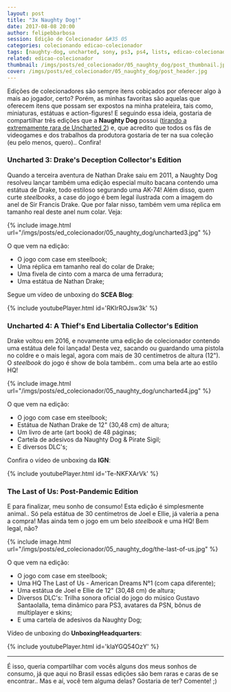 ```yaml
---
layout: post
title: "3x Naughty Dog!"
date: 2017-08-08 20:00
author: felipebbarbosa
session: Edição de Colecionador &#35 05
categories: colecionando edicao-colecionador
tags: [naughty-dog, uncharted, sony, ps3, ps4, lists, edicao-colecionador]
related: edicao-colecionador
thumbnail: /imgs/posts/ed_colecionador/05_naughty_dog/post_thumbnail.jpg
cover: /imgs/posts/ed_colecionador/05_naughty_dog/post_header.jpg
---
```


Edições de colecionadores são sempre itens cobiçados por oferecer algo à mais ao jogador, certo? Porém, as minhas favoritas são aquelas que oferecem itens que possam ser expostos na minha prateleira, tais como, miniaturas, estátuas e action-figures! E seguindo essa ideia, gostaria de compartilhar três edições que a **Naughty Dog** possui ([tirando a extremamente rara de Uncharted 2](/colecionando/edicao-colecionador/2015/01/14/uncharted-2-among-thieves-fortune-hunter-edition.html)) e, que acredito que todos os fãs de videogames e dos trabalhos da produtora gostaria de ter na sua coleção (eu pelo menos, quero).. Confira!

<!--more-->

### Uncharted 3: Drake's Deception Collector's Edition

Quando a terceira aventura de Nathan Drake saiu em 2011, a Naughty Dog resolveu lançar também uma edição especial muito bacana contendo uma estátua de Drake, todo estiloso segurando uma AK-74! Além disso, quem curte _steelbooks_, a case do jogo é bem legal ilustrada com a imagem do anel de Sir Francis Drake. Que por falar nisso, também vem uma réplica em tamanho real deste anel num colar. Veja:

{% include image.html
  url="/imgs/posts/ed_colecionador/05_naughty_dog/uncharted3.jpg" %}

O que vem na edição:

- O jogo com case em steelbook;
- Uma réplica em tamanho real do colar de Drake;
- Uma fivela de cinto com a marca de uma ferradura;
- Uma estátua de Nathan Drake;

Segue um vídeo de unboxing do **SCEA Blog**:

{% include youtubePlayer.html id='RKIrROJsw3k' %}

### Uncharted 4: A Thief's End Libertalia Collector's Edition

Drake voltou em 2016, e novamente uma edição de colecionador contendo uma estátua dele foi lançada! Desta vez, sacando ou guardando uma pistola no coldre e o mais legal, agora com mais de 30 centímetros de altura (12"). O _steelbook_ do jogo é show de bola também.. com uma bela arte ao estilo HQ!

{% include image.html
  url="/imgs/posts/ed_colecionador/05_naughty_dog/uncharted4.jpg" %}

O que vem na edição:

- O jogo com case em steelbook;
- Estátua de Nathan Drake de 12" (30,48 cm) de altura;
- Um livro de arte (art book) de 48 páginas;
- Cartela de adesivos da Naughty Dog & Pirate Sigil;
- E diversos DLC's;

Confira o vídeo de unboxing da **IGN**:

{% include youtubePlayer.html id='Te-NKFXArVk' %}

### The Last of Us: Post-Pandemic Edition

E para finalizar, meu sonho de consumo! Esta edição é simplesmente animal.. Só pela estátua de 30 centímetros de Joel e Ellie, já valeria a pena a compra! Mas ainda tem o jogo em um belo _steelbook_ e uma HQ! Bem legal, não?

{% include image.html
  url="/imgs/posts/ed_colecionador/05_naughty_dog/the-last-of-us.jpg" %}

O que vem na edição:

- O jogo com case em steelbook;
- Uma HQ The Last of Us - American Dreams N°1 (com capa diferente);
- Uma estátua de Joel e Ellie de 12" (30,48 cm) de altura;
- Diversos DLC's: Trilha sonora oficial do jogo do músico Gustavo Santaolalla, tema dinâmico para PS3, avatares da PSN,
  bônus de multiplayer e skins;
- E uma cartela de adesivos da Naughty Dog;

Vídeo de unboxing do **UnboxingHeadquarters**:

{% include youtubePlayer.html id='kIaYGQ54OzY' %}

---

É isso, queria compartilhar com vocês alguns dos meus sonhos de consumo, já que aqui no Brasil essas edições são bem raras e caras de se encontrar.. Mas e aí, você tem alguma delas? Gostaria de ter? Comente! ;)
